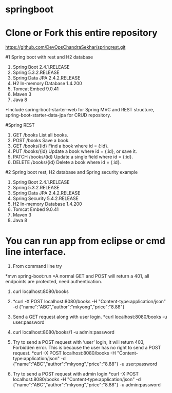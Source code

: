 # springboot
# Clone or Fork this entire repository
  https://github.com/DevOpsChandraSekhar/springrest.git
  
#1 Spring boot with rest and H2 database 
1.	Spring Boot 2.4.1.RELEASE
2.	Spring 5.3.2.RELEASE 
3.	Spring Data JPA 2.4.2.RELEASE
4.	H2 In-memory Database 1.4.200
5.	Tomcat Embed 9.0.41
6.	Maven 3
7.	Java 8

*Include spring-boot-starter-web for Spring MVC and REST structure, spring-boot-starter-data-jpa for CRUD repository.

#Spring REST

1. GET	/books	List all books.
2. POST	/books	Save a book.
3. GET	/books/{id}	Find a book where id = {:id}.
4. PUT	/books/{id}	Update a book where id = {:id}, or save it.
5. PATCH	/books/{id}	Update a single field where id = {:id}.
6. DELETE	/books/{id}	Delete a book where id = {:id}.
 
 
#2 Spring boot rest, H2 database and Spring security example
1.	Spring Boot 2.4.1.RELEASE
2.	Spring 5.3.2.RELEASE 
3.	Spring Data JPA 2.4.2.RELEASE
4.  Spring Security 5.4.2.RELEASE
5.	H2 In-memory Database 1.4.200
6.	Tomcat Embed 9.0.41
7.	Maven 3
8.	Java 8

# You can run app from eclipse or cmd line interface.
  1. From command line try 
  
  *mvn spring-boot:run
  *A normal GET and POST will return a 401, all endpoints are protected, need authentication.
  
  1. curl localhost:8080/books

  2. *curl -X POST localhost:8080/books -H "Content-type:application/json" 
    -d {\"name\":\"ABC\",\"author\":\"mkyong\",\"price\":\"8.88\"}
	
  3. Send a GET request along with user login.
     *curl localhost:8080/books -u user:password
	 
  4. curl localhost:8080/books/1 -u admin:password
  
  5. Try to send a POST request with ‘user’ login, it will return 403, Forbidden error. This is because the user has no right to send a POST request.
     *curl -X POST localhost:8080/books -H "Content-type:application/json" 
    -d {\"name\":\"ABC\",\"author\":\"mkyong\",\"price\":\"8.88\"} -u user:password

  6. Try to send a POST request with admin login
     *curl -X POST localhost:8080/books -H "Content-type:application/json" 
    -d {\"name\":\"ABC\",\"author\":\"mkyong\",\"price\":\"8.88\"} -u admin:password
    

	
  


